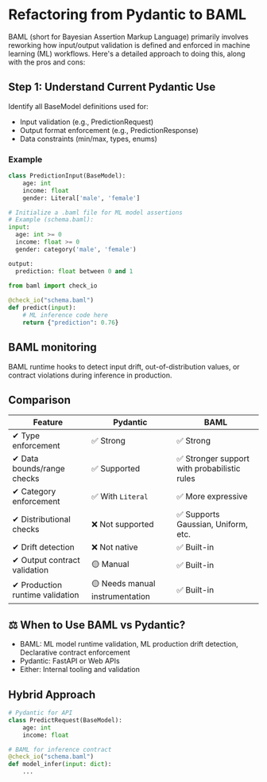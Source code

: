# Refactoring from Pydantic to BAML

BAML (short for Bayesian Assertion Markup Language) primarily involves reworking how input/output validation is defined and enforced in machine learning (ML) workflows. Here's a detailed approach to doing this, along with the pros and cons:

## Step 1: Understand Current Pydantic Use

Identify all BaseModel definitions used for:

- Input validation (e.g., PredictionRequest)
- Output format enforcement (e.g., PredictionResponse)
- Data constraints (min/max, types, enums)

### Example

```python
class PredictionInput(BaseModel):
    age: int
    income: float
    gender: Literal['male', 'female']

# Initialize a .baml file for ML model assertions
# Example (schema.baml):
input:
  age: int >= 0
  income: float >= 0
  gender: category('male', 'female')

output:
  prediction: float between 0 and 1
  
from baml import check_io

@check_io("schema.baml")
def predict(input):
    # ML inference code here
    return {"prediction": 0.76}
```

## BAML monitoring

BAML runtime hooks to detect input drift, out-of-distribution values, or contract violations during inference in production.

## Comparison

| Feature                          | Pydantic                         | BAML                                     |
|----------------------------------|----------------------------------|------------------------------------------|
| ✔ Type enforcement               | ✅ Strong                         | ✅ Strong                                 |
| ✔ Data bounds/range checks       | ✅ Supported                      | ✅ Stronger support with probabilistic rules |
| ✔ Category enforcement           | ✅ With `Literal`                | ✅ More expressive                        |
| ✔ Distributional checks          | ❌ Not supported                 | ✅ Supports Gaussian, Uniform, etc.       |
| ✔ Drift detection                | ❌ Not native                    | ✅ Built-in                               |
| ✔ Output contract validation     | 🟡 Manual                        | ✅ Built-in                               |
| ✔ Production runtime validation  | 🟡 Needs manual instrumentation | ✅ Built-in                               |


## ⚖️ When to Use BAML vs Pydantic?

- BAML: ML model runtime validation, ML production drift detection, Declarative contract enforcement
- Pydantic: FastAPI or Web APIs
- Either: Internal tooling and validation

## Hybrid Approach

```python
# Pydantic for API
class PredictRequest(BaseModel):
    age: int
    income: float

# BAML for inference contract
@check_io("schema.baml")
def model_infer(input: dict):
    ...
```
